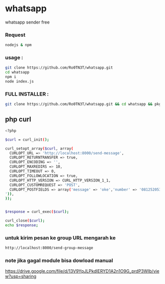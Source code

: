 # whatsapp
whatsapp sender  free


### Request
```bash
nodejs & npm
```

### usage :
```bash
git clone https://github.com/Ro0TN3T/whatsapp.git
cd whatsapp
npm i
node index.js
```

### FULL INSTALLER :
```bash
git clone https://github.com/Ro0TN3T/whatsapp.git && cd whatsapp && pkg install yarn -y && yarn
```
## php curl

```bash
<?php

$curl = curl_init();

curl_setopt_array($curl, array(
  CURLOPT_URL => 'http://localhost:8000/send-message',
  CURLOPT_RETURNTRANSFER => true,
  CURLOPT_ENCODING => '',
  CURLOPT_MAXREDIRS => 10,
  CURLOPT_TIMEOUT => 0,
  CURLOPT_FOLLOWLOCATION => true,
  CURLOPT_HTTP_VERSION => CURL_HTTP_VERSION_1_1,
  CURLOPT_CUSTOMREQUEST => 'POST',
  CURLOPT_POSTFIELDS => array('message' => 'oke','number' => '081252053793','file_dikirim'=> new CURLFILE('![image](https://github.com/Ro0TN3T/whatsapp/assets/46824241/b7c83664-e761-43d4-9624-ebd9f6ef5aae)
')),
));


$response = curl_exec($curl);

curl_close($curl);
echo $response;
```

### untuk kirim pesan ke group  URL mengarah ke
```bash
http://localhost:8000/send-group-message
```

### note jika gagal module bisa dowload manual 

https://drive.google.com/file/d/13V9YpJLPkdIERYD1A2n1O9G_prdP3WIb/view?usp=sharing

